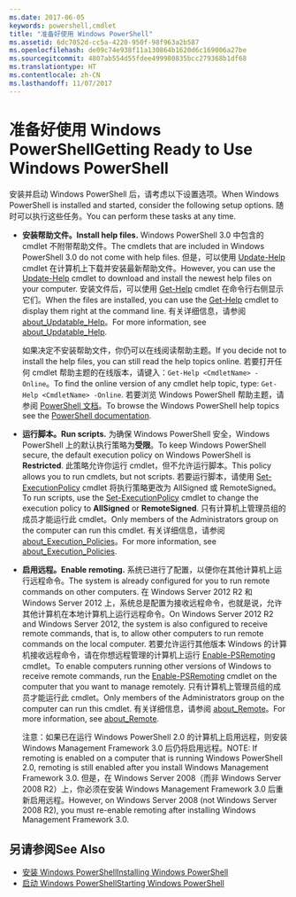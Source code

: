 ```yaml
---
ms.date: 2017-06-05
keywords: powershell,cmdlet
title: "准备好使用 Windows PowerShell"
ms.assetid: 6dc7052d-cc5a-4220-950f-98f963a2b587
ms.openlocfilehash: de09c74e938f11a130864b1620d6c169006a27be
ms.sourcegitcommit: 4807ab554d55fdee499980835bcc279368b1df68
ms.translationtype: HT
ms.contentlocale: zh-CN
ms.lasthandoff: 11/07/2017
---
```

# <a name="getting-ready-to-use-windows-powershell"></a><span data-ttu-id="2e34a-103">准备好使用 Windows PowerShell</span><span class="sxs-lookup"><span data-stu-id="2e34a-103">Getting Ready to Use Windows PowerShell</span></span>
<span data-ttu-id="2e34a-104">安装并启动 Windows PowerShell 后，请考虑以下设置选项。</span><span class="sxs-lookup"><span data-stu-id="2e34a-104">When Windows PowerShell is installed and started, consider the following setup options.</span></span> <span data-ttu-id="2e34a-105">随时可以执行这些任务。</span><span class="sxs-lookup"><span data-stu-id="2e34a-105">You can perform these tasks at any time.</span></span>

- <span data-ttu-id="2e34a-106">**安装帮助文件。**</span><span class="sxs-lookup"><span data-stu-id="2e34a-106">**Install help files.**</span></span> <span data-ttu-id="2e34a-107">Windows PowerShell 3.0 中包含的 cmdlet 不附带帮助文件。</span><span class="sxs-lookup"><span data-stu-id="2e34a-107">The cmdlets that are included in Windows PowerShell 3.0 do not come with help files.</span></span> <span data-ttu-id="2e34a-108">但是，可以使用 [Update-Help](/powershell/module/microsoft.powershell.core/update-help) cmdlet 在计算机上下载并安装最新帮助文件。</span><span class="sxs-lookup"><span data-stu-id="2e34a-108">However, you can use the [Update-Help](/powershell/module/microsoft.powershell.core/update-help) cmdlet to download and install the newest help files on your computer.</span></span> <span data-ttu-id="2e34a-109">安装文件后，可以使用 [Get-Help](/powershell/module/microsoft.powershell.core/get-help) cmdlet 在命令行右侧显示它们。</span><span class="sxs-lookup"><span data-stu-id="2e34a-109">When the files are installed, you can use the [Get-Help](/powershell/module/microsoft.powershell.core/get-help) cmdlet to display them right at the command line.</span></span> <span data-ttu-id="2e34a-110">有关详细信息，请参阅 [about_Updatable_Help](/powershell/module/microsoft.powershell.core/about/about_execution_policies)。</span><span class="sxs-lookup"><span data-stu-id="2e34a-110">For more information, see [about_Updatable_Help](/powershell/module/microsoft.powershell.core/about/about_execution_policies).</span></span>

    <span data-ttu-id="2e34a-111">如果决定不安装帮助文件，你仍可以在线阅读帮助主题。</span><span class="sxs-lookup"><span data-stu-id="2e34a-111">If you decide not to install the help files, you can still read the help topics online.</span></span> <span data-ttu-id="2e34a-112">若要打开任何 cmdlet 帮助主题的在线版本，请键入：`Get-Help <CmdletName> -Online`。</span><span class="sxs-lookup"><span data-stu-id="2e34a-112">To find the online version of any cmdlet help topic, type: `Get-Help <CmdletName> -Online`.</span></span> <span data-ttu-id="2e34a-113">若要浏览 Windows PowerShell 帮助主题，请参阅 [PowerShell 文档](/powershell/scripting)。</span><span class="sxs-lookup"><span data-stu-id="2e34a-113">To browse the Windows PowerShell help topics see the [PowerShell documentation](/powershell/scripting).</span></span>

- <span data-ttu-id="2e34a-114">**运行脚本。**</span><span class="sxs-lookup"><span data-stu-id="2e34a-114">**Run scripts.**</span></span> <span data-ttu-id="2e34a-115">为确保 Windows PowerShell 安全，Windows PowerShell 上的默认执行策略为**受限**。</span><span class="sxs-lookup"><span data-stu-id="2e34a-115">To keep Windows PowerShell secure, the default execution policy on Windows PowerShell is **Restricted**.</span></span> <span data-ttu-id="2e34a-116">此策略允许你运行 cmdlet，但不允许运行脚本。</span><span class="sxs-lookup"><span data-stu-id="2e34a-116">This policy allows you to run cmdlets, but not scripts.</span></span> <span data-ttu-id="2e34a-117">若要运行脚本，请使用 [Set-ExecutionPolicy](/powershell/module/microsoft.powershell.security/set-executionpolicy) cmdlet 将执行策略更改为 AllSigned 或 RemoteSigned。</span><span class="sxs-lookup"><span data-stu-id="2e34a-117">To run scripts, use the [Set-ExecutionPolicy](/powershell/module/microsoft.powershell.security/set-executionpolicy) cmdlet to change the execution policy to **AllSigned** or **RemoteSigned**.</span></span> <span data-ttu-id="2e34a-118">只有计算机上管理员组的成员才能运行此 cmdlet。</span><span class="sxs-lookup"><span data-stu-id="2e34a-118">Only members of the Administrators group on the computer can run this cmdlet.</span></span> <span data-ttu-id="2e34a-119">有关详细信息，请参阅 [about_Execution_Policies](/powershell/module/microsoft.powershell.core/about/about_execution_policies)。</span><span class="sxs-lookup"><span data-stu-id="2e34a-119">For more information, see [about_Execution_Policies](/powershell/module/microsoft.powershell.core/about/about_execution_policies).</span></span>

- <span data-ttu-id="2e34a-120">**启用远程。**</span><span class="sxs-lookup"><span data-stu-id="2e34a-120">**Enable remoting.**</span></span> <span data-ttu-id="2e34a-121">系统已进行了配置，以便你在其他计算机上运行远程命令。</span><span class="sxs-lookup"><span data-stu-id="2e34a-121">The system is already configured for you to run remote commands on other computers.</span></span> <span data-ttu-id="2e34a-122">在 Windows Server 2012 R2 和 Windows Server 2012 上，系统总是配置为接收远程命令，也就是说，允许其他计算机在本地计算机上运行远程命令。</span><span class="sxs-lookup"><span data-stu-id="2e34a-122">On Windows Server 2012 R2 and Windows Server 2012, the system is also configured to receive remote commands, that is, to allow other computers to run remote commands on the local computer.</span></span> <span data-ttu-id="2e34a-123">若要允许运行其他版本 Windows 的计算机接收远程命令，请在你想远程管理的计算机上运行 [Enable-PSRemoting](/powershell/module/microsoft.powershell.core/enable-psremoting) cmdlet。</span><span class="sxs-lookup"><span data-stu-id="2e34a-123">To enable computers running other versions of Windows to receive remote commands, run the [Enable-PSRemoting](/powershell/module/microsoft.powershell.core/enable-psremoting) cmdlet on the computer that you want to manage remotely.</span></span> <span data-ttu-id="2e34a-124">只有计算机上管理员组的成员才能运行此 cmdlet。</span><span class="sxs-lookup"><span data-stu-id="2e34a-124">Only members of the Administrators group on the computer can run this cmdlet.</span></span> <span data-ttu-id="2e34a-125">有关详细信息，请参阅 [about_Remote](/powershell/module/microsoft.powershell.core/about/about_remote)。</span><span class="sxs-lookup"><span data-stu-id="2e34a-125">For more information, see [about_Remote](/powershell/module/microsoft.powershell.core/about/about_remote).</span></span>

    <span data-ttu-id="2e34a-126">注意：如果已在运行 Windows PowerShell 2.0 的计算机上启用远程，则安装 Windows Management Framework 3.0 后仍将启用远程。</span><span class="sxs-lookup"><span data-stu-id="2e34a-126">NOTE: If remoting is enabled on a computer that is running Windows PowerShell 2.0, remoting is still enabled after you install Windows Management Framework 3.0.</span></span> <span data-ttu-id="2e34a-127">但是，在 Windows Server 2008（而非 Windows Server 2008 R2）上，你必须在安装 Windows Management Framework 3.0 后重新启用远程。</span><span class="sxs-lookup"><span data-stu-id="2e34a-127">However, on Windows Server 2008 (not Windows Server 2008 R2), you must re-enable remoting after installing Windows Management Framework 3.0.</span></span>

## <a name="see-also"></a><span data-ttu-id="2e34a-128">另请参阅</span><span class="sxs-lookup"><span data-stu-id="2e34a-128">See Also</span></span>
- [<span data-ttu-id="2e34a-129">安装 Windows PowerShell</span><span class="sxs-lookup"><span data-stu-id="2e34a-129">Installing Windows PowerShell</span></span>](../setup/Installing-Windows-PowerShell.md)
- [<span data-ttu-id="2e34a-130">启动 Windows PowerShell</span><span class="sxs-lookup"><span data-stu-id="2e34a-130">Starting Windows PowerShell</span></span>](/powershell/scripting/setup/starting-windows-powershell)

